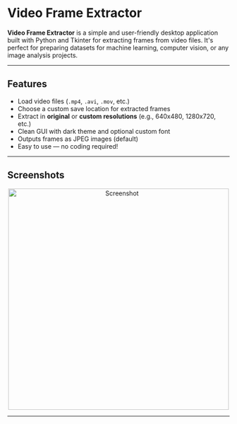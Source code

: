 # Video Frame Extractor

**Video Frame Extractor** is a simple and user-friendly desktop application built with Python and Tkinter for extracting frames from video files. It's perfect for preparing datasets for machine learning, computer vision, or any image analysis projects.

---

## Features

- Load video files (`.mp4`, `.avi`, `.mov`, etc.)
- Choose a custom save location for extracted frames
- Extract in **original** or **custom resolutions** (e.g., 640x480, 1280x720, etc.)
- Clean GUI with dark theme and optional custom font
- Outputs frames as JPEG images (default)
- Easy to use — no coding required!

---

## Screenshots

<p align="center">
  <img src="https://github.com/user-attachments/assets/12143fa6-a18d-414b-ac04-3369bea64cc8" alt="Screenshot" width="500" />
</p>


---
